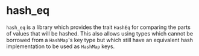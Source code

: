 # hash_eq

`hash_eq` is a library which provides the trait `HashEq` for comparing
the parts of values that will be hashed. This also allows using types
which cannot be borrowed from a `HashMap`'s key type but which still
have an equivalent hash implementation to be used as `HashMap` keys.